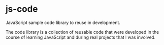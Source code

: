 # js-code
JavaScript sample code library to reuse in development.

The code library is a collection of reusable code that were developed in the course of learning JavaScript and during real projects that I was involved.